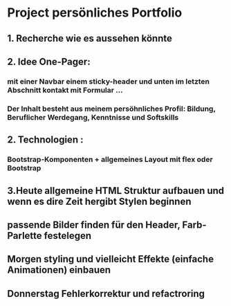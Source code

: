# Project persönliches Portfolio

## 1. Recherche wie es aussehen könnte

## 2. Idee One-Pager:

### mit einer Navbar einem sticky-header und unten im letzten Abschnitt kontakt mit Formular ...

### Der Inhalt besteht aus meinem persöhnliches Profil: Bildung, Beruflicher Werdegang, Kenntnisse und Softskills

## 2. Technologien :

### Bootstrap-Komponenten + allgemeines Layout mit flex oder Bootstrap

## 3.Heute allgemeine HTML Struktur aufbauen und wenn es dire Zeit hergibt Stylen beginnen

## passende Bilder finden für den Header, Farb-Parlette festelegen

## Morgen styling und vielleicht Effekte (einfache Animationen) einbauen

## Donnerstag Fehlerkorrektur und refactroring
